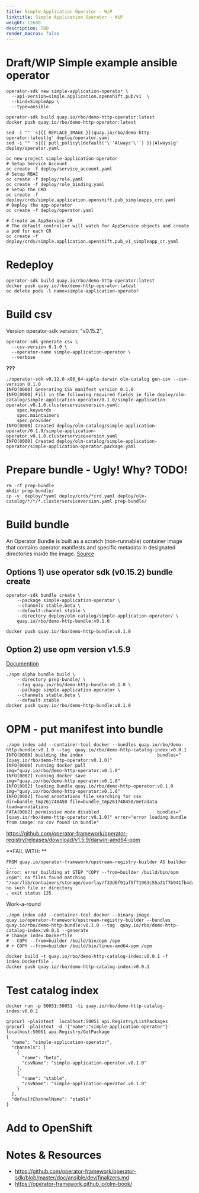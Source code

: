 ```yaml
---
title: Simple Application Operator - WiP
linktitle: Simple Application Operator - WiP
weight: 12600
description: TBD
render_macros: false
---
```


# Draft/WIP Simple example ansible operator

```
operator-sdk new simple-application-operator \
  --api-version=simple.application.openshift.pub/v1  \
  --kind=SimpleApp \
  --type=ansible

operator-sdk build quay.io/rbo/demo-http-operator:latest
docker push quay.io/rbo/demo-http-operator:latest

sed -i "" 's|{{ REPLACE_IMAGE }}|quay.io/rbo/demo-http-operator:latest|g' deploy/operator.yaml
sed -i "" 's|{{ pull_policy\|default('\''Always'\'') }}|Always|g' deploy/operator.yaml

oc new-project simple-application-operator
# Setup Service Account
oc create -f deploy/service_account.yaml
# Setup RBAC
oc create -f deploy/role.yaml
oc create -f deploy/role_binding.yaml
# Setup the CRD
oc create -f deploy/crds/simple.application.openshift.pub_simpleapps_crd.yaml
# Deploy the app-operator
oc create -f deploy/operator.yaml

# Create an AppService CR
# The default controller will watch for AppService objects and create a pod for each CR
oc create -f deploy/crds/simple.application.openshift.pub_v1_simpleapp_cr.yaml
```

# Redeploy
```
operator-sdk build quay.io/rbo/demo-http-operator:latest
docker push quay.io/rbo/demo-http-operator:latest
oc delete pods -l name=simple-application-operator
```

# Build csv
Version operator-sdk version: "v0.15.2",

```
operator-sdk generate csv \
  --csv-version 0.1.0 \
  --operator-name simple-application-operator \
  --verbose
```

**???**
```
./operator-sdk-v0.12.0-x86_64-apple-darwin olm-catalog gen-csv --csv-version 0.1.0
INFO[0000] Generating CSV manifest version 0.1.0
INFO[0000] Fill in the following required fields in file deploy/olm-catalog/simple-application-operator/0.1.0/simple-application-operator.v0.1.0.clusterserviceversion.yaml:
	spec.keywords
	spec.maintainers
	spec.provider
INFO[0000] Created deploy/olm-catalog/simple-application-operator/0.1.0/simple-application-operator.v0.1.0.clusterserviceversion.yaml
INFO[0000] Created deploy/olm-catalog/simple-application-operator/simple-application-operator.package.yaml
```

# Prepare bundle - Ugly! Why? TODO!

```
rm -rf prep-bundle
mkdir prep-bundle/
cp -v  deploy/*yaml deploy/crds/*crd.yaml deploy/olm-catalog/*/*/*.clusterserviceversion.yaml prep-bundle/
```

# Build bundle
An Operator Bundle is built as a scratch (non-runnable) container image that contains operator manifests and specific metadata in designated directories inside the image.
[Source](https://github.com/operator-framework/operator-registry/blob/master/docs/design/operator-bundle.md#operator-bundle-overview)

## Options 1) use operator sdk (v0.15.2) bundle create
```
operator-sdk bundle create \
    --package simple-application-operator \
    --channels stable,beta \
    --default-channel stable \
    --directory deploy/olm-catalog/simple-application-operator/ \
    quay.io/rbo/demo-http-bundle:v0.1.0

docker push quay.io/rbo/demo-http-bundle:v0.1.0
```

## Option 2) use opm version v1.5.9

[Documention](https://github.com/operator-framework/operator-registry/blob/master/docs/design/operator-bundle.md#build-bundle-image)

```
./opm alpha bundle build \
    --directory prep-bundle/ \
    --tag quay.io/rbo/demo-http-bundle:v0.1.0 \
    --package simple-application-operator \
    --channels stable,beta \
    --default stable
docker push quay.io/rbo/demo-http-bundle:v0.1.0

```

# OPM - put manifest into bundle
```
./opm index add --container-tool docker --bundles quay.io/rbo/demo-http-bundle:v0.1.0 --tag  quay.io/rbo/demo-http-catalog-index:v0.0.1
INFO[0000] building the index                            bundles="[quay.io/rbo/demo-http-operator:v0.1.0]"
INFO[0000] running docker pull                           img="quay.io/rbo/demo-http-operator:v0.1.0"
INFO[0002] running docker save                           img="quay.io/rbo/demo-http-operator:v0.1.0"
INFO[0002] loading Bundle quay.io/rbo/demo-http-operator:v0.1.0  img="quay.io/rbo/demo-http-operator:v0.1.0"
INFO[0002] found annotations file searching for csv      dir=bundle_tmp261748450 file=bundle_tmp261748450/metadata load=annotations
FATA[0002] permissive mode disabled                      bundles="[quay.io/rbo/demo-http-operator:v0.1.0]" error="error loading bundle from image: no csv found in bundle"
```
https://github.com/operator-framework/operator-registry/releases/download/v1.5.9/darwin-amd64-opm

**FAIL WITH:  **
```
FROM quay.io/operator-framework/upstream-registry-builder AS builder
....
Error: error building at STEP "COPY --from=builder /build/bin/opm /opm": no files found matching "/var/lib/containers/storage/overlay/f33d0f91af5f71963c55a31f7b941fb4da13585df10bcdd7b49b182cbfd50ba9/merged/build/bin/opm": no such file or directory
. exit status 125
```

Work-a-round
```
./opm index add --container-tool docker --binary-image quay.io/operator-framework/upstream-registry-builder --bundles quay.io/rbo/demo-http-bundle:v0.1.0 --tag  quay.io/rbo/demo-http-catalog-index:v0.0.1 --generate
# Change index.Dockerfile
# - COPY --from=builder /build/bin/opm /opm
# + COPY --from=builder /build/bin/linux-amd64-opm /opm

docker build -t quay.io/rbo/demo-http-catalog-index:v0.0.1 -f index.Dockerfile .
docker push quay.io/rbo/demo-http-catalog-index:v0.0.1
```

# Test catalog index
```
docker run -p 50051:50051 -ti quay.io/rbo/demo-http-catalog-index:v0.0.1

grpcurl -plaintext  localhost:50051 api.Registry/ListPackages
grpcurl -plaintext -d '{"name":"simple-application-operator"}' localhost:50051 api.Registry/GetPackage
{
  "name": "simple-application-operator",
  "channels": [
    {
      "name": "beta",
      "csvName": "simple-application-operator.v0.1.0"
    },
    {
      "name": "stable",
      "csvName": "simple-application-operator.v0.1.0"
    }
  ],
  "defaultChannelName": "stable"
}

```
# Add to OpenShift


# Notes & Resources

* https://github.com/operator-framework/operator-sdk/blob/master/doc/ansible/dev/finalizers.md
* https://operator-framework.github.io/olm-book/
